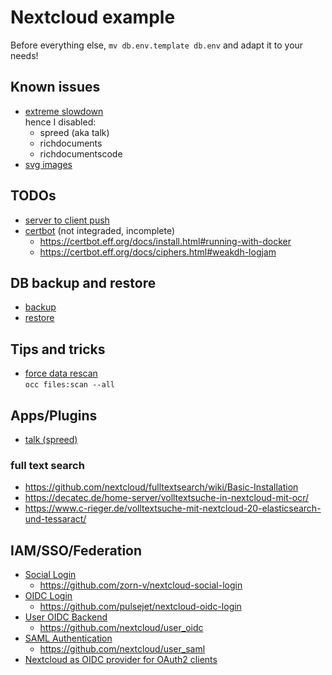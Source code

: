 # Nextcloud example

Before everything else, `mv db.env.template db.env` and adapt it to your needs!

## Known issues

* [extreme slowdown](https://github.com/nextcloud/richdocuments/issues/1282) <br/>
  hence I disabled:
  + spreed (aka talk)
  + richdocuments
  + richdocumentscode
* [svg images](https://github.com/nextcloud/docker/issues/14)

## TODOs

* [server to client push](https://github.com/nextcloud/notify_push)
* [certbot](https://certbot.eff.org/docs/using.html) (not integraded, incomplete)
  + https://certbot.eff.org/docs/install.html#running-with-docker
  + https://certbot.eff.org/docs/ciphers.html#weakdh-logjam

## DB backup and restore

* [backup](https://docs.nextcloud.com/server/latest/admin_manual/maintenance/backup.html)
* [restore](https://docs.nextcloud.com/server/latest/admin_manual/maintenance/restore.html)

## Tips and tricks

* [force data rescan](https://help.nextcloud.com/t/solved-resync-after-hdd-replace-on-server/2882/4) <br/>
  `occ files:scan --all`

## Apps/Plugins

* [talk (spreed)](https://github.com/nextcloud/spreed)

### full text search

* https://github.com/nextcloud/fulltextsearch/wiki/Basic-Installation
* https://decatec.de/home-server/volltextsuche-in-nextcloud-mit-ocr/
* https://www.c-rieger.de/volltextsuche-mit-nextcloud-20-elasticsearch-und-tessaract/

## IAM/SSO/Federation

* [Social Login](https://apps.nextcloud.com/apps/sociallogin)
  + https://github.com/zorn-v/nextcloud-social-login
* [OIDC Login](https://apps.nextcloud.com/apps/oidc_login)
  + https://github.com/pulsejet/nextcloud-oidc-login
* [User OIDC Backend](https://apps.nextcloud.com/apps/user_oidc)
  + https://github.com/nextcloud/user_oidc
* [SAML Authentication](https://apps.nextcloud.com/apps/user_saml)
  + https://github.com/nextcloud/user_saml
* [Nextcloud as OIDC provider for OAuth2 clients](https://docs.nextcloud.com/server/latest/admin_manual/configuration_server/oauth2.html)

